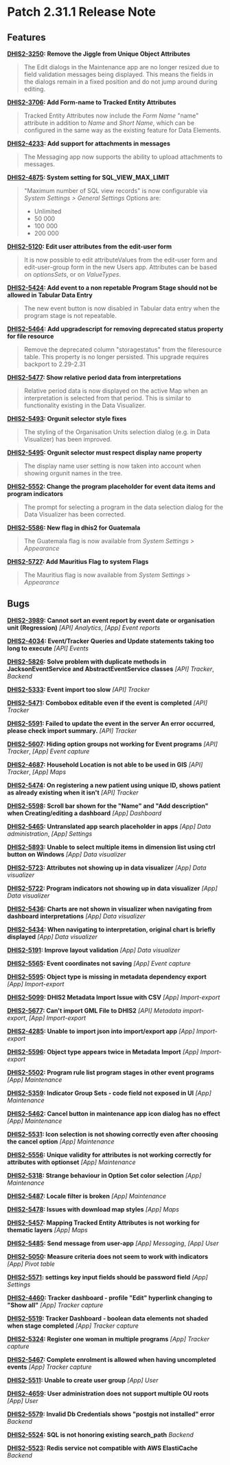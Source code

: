 # Patch 2.31.1 Release Note

## Features

**[DHIS2-3250](https://jira.dhis2.org/browse/DHIS2-3250): Remove the Jiggle from Unique Object Attributes**
>The Edit dialogs in the Maintenance app are no longer resized due to field validation messages being displayed. This means the fields in the dialogs remain in a fixed position and do not jump around during editing.

**[DHIS2-3706](https://jira.dhis2.org/browse/DHIS2-3706): Add Form-name to Tracked Entity Attributes**
>
>Tracked Entity Attributes now include the *Form Name* "name" attribute in addition to *Name* and *Short Name*, which can be configured in the same way as the existing feature for Data Elements.

**[DHIS2-4233](https://jira.dhis2.org/browse/DHIS2-4233): Add support for attachments in messages**
>The Messaging app now supports the ability to upload attachments to messages.

**[DHIS2-4875](https://jira.dhis2.org/browse/DHIS2-4875): System setting for SQL_VIEW_MAX_LIMIT**
> "Maximum number of SQL view records" is now configurable via *System Settings \> General Settings*
>Options are:
>- Unlimited
>- 50 000
>- 100 000
>- 200 000

**[DHIS2-5120](https://jira.dhis2.org/browse/DHIS2-5120): Edit user attributes from the edit-user form**
>It is now possible to edit attributeValues from the edit-user form and edit-user-group form in the new Users app.
>Attributes can be based on *optionsSets*, or on *ValueTypes*.


**[DHIS2-5424](https://jira.dhis2.org/browse/DHIS2-5424): Add event to a non repetable Program Stage should not be allowed in Tabular Data Entry**
>The new event button is now disabled in Tabular data entry when the program stage is not repeatable.


**[DHIS2-5464](https://jira.dhis2.org/browse/DHIS2-5464): Add upgradescript for removing deprecated status property for file resource**
>Remove the deprecated column "storagestatus" from the fileresource table. This property is no longer persisted.
>This upgrade requires backport to 2.29-2.31


**[DHIS2-5477](https://jira.dhis2.org/browse/DHIS2-5477): Show relative period data from interpretations**
>Relative period data is now displayed on the active Map when an interpretation is selected from that period.
>This is similar to functionality existing in the Data Visualizer.

**[DHIS2-5493](https://jira.dhis2.org/browse/DHIS2-5493): Orgunit selector style fixes**
>The styling of the Organisation Units selection dialog (e.g. in Data Visualizer) has been improved. 


**[DHIS2-5495](https://jira.dhis2.org/browse/DHIS2-5495): Orgunit selector must respect display name property**
>The display name user setting is now taken into account when showing orgunit names in the tree.


**[DHIS2-5552](https://jira.dhis2.org/browse/DHIS2-5552): Change the program placeholder for event data items and program indicators**
>The prompt for selecting a program in the data selection dialog for the Data Visualizer has been corrected.


**[DHIS2-5586](https://jira.dhis2.org/browse/DHIS2-5586): New flag in dhis2 for Guatemala**
>The Guatemala flag is now available from *System Settings \> Appearance*


**[DHIS2-5727](https://jira.dhis2.org/browse/DHIS2-5727): Add Mauritius Flag to system Flags**
>The Mauritius flag is now available from *System Settings \> Appearance*


## Bugs

**[DHIS2-3989](https://jira.dhis2.org/browse/DHIS2-3989): Cannot sort an event report by event date or organisation unit (Regression)**
_[API] Analytics_, _[App] Event reports_ 

**[DHIS2-4034](https://jira.dhis2.org/browse/DHIS2-4034): Event/Tracker Queries and Update statements taking too long to execute**
_[API] Events_ 

**[DHIS2-5826](https://jira.dhis2.org/browse/DHIS2-5826): Solve problem with duplicate methods in JacksonEventService and AbstractEventService classes**
_[API] Tracker_, _Backend_ 

**[DHIS2-5333](https://jira.dhis2.org/browse/DHIS2-5333): Event import too slow**
_[API] Tracker_ 

**[DHIS2-5471](https://jira.dhis2.org/browse/DHIS2-5471): Combobox editable even if the event is completed**
_[API] Tracker_ 

**[DHIS2-5591](https://jira.dhis2.org/browse/DHIS2-5591): Failed to update the event in the server An error occurred, please check import summary.**
_[API] Tracker_ 

**[DHIS2-5607](https://jira.dhis2.org/browse/DHIS2-5607): Hiding option groups not working for Event programs**
_[API] Tracker_, _[App] Event capture_ 

**[DHIS2-4687](https://jira.dhis2.org/browse/DHIS2-4687): Household Location is not able to be used in GIS**
_[API] Tracker_, _[App] Maps_ 

**[DHIS2-5474](https://jira.dhis2.org/browse/DHIS2-5474): On registering a new patient using unique ID, shows patient as already existing when it isn't**
_[API] Tracker_ 

**[DHIS2-5598](https://jira.dhis2.org/browse/DHIS2-5598): Scroll bar shown for the  "Name" and "Add description" when Creating/editing a dashboard**
_[App] Dashboard_ 

**[DHIS2-5465](https://jira.dhis2.org/browse/DHIS2-5465): Untranslated app search placeholder in apps**
_[App] Data administration_, _[App] Settings_ 

**[DHIS2-5893](https://jira.dhis2.org/browse/DHIS2-5893): Unable to select multiple items in dimension list using ctrl button on Windows**
_[App] Data visualizer_ 

**[DHIS2-5723](https://jira.dhis2.org/browse/DHIS2-5723): Attributes not showing up in data visualizer**
_[App] Data visualizer_ 

**[DHIS2-5722](https://jira.dhis2.org/browse/DHIS2-5722): Program indicators not showing up in data visualizer**
_[App] Data visualizer_ 

**[DHIS2-5436](https://jira.dhis2.org/browse/DHIS2-5436): Charts are not shown in visualizer when navigating from dashboard interpretations**
_[App] Data visualizer_ 

**[DHIS2-5434](https://jira.dhis2.org/browse/DHIS2-5434): When navigating to interpretation, original chart is briefly displayed**
_[App] Data visualizer_ 

**[DHIS2-5191](https://jira.dhis2.org/browse/DHIS2-5191): Improve layout validation**
_[App] Data visualizer_ 

**[DHIS2-5565](https://jira.dhis2.org/browse/DHIS2-5565): Event coordinates not saving**
_[App] Event capture_ 

**[DHIS2-5595](https://jira.dhis2.org/browse/DHIS2-5595): Object type is missing in metadata dependency export**
_[App] Import-export_ 

**[DHIS2-5099](https://jira.dhis2.org/browse/DHIS2-5099): DHIS2 Metadata Import Issue with CSV**
_[App] Import-export_ 

**[DHIS2-5677](https://jira.dhis2.org/browse/DHIS2-5677): Can't import GML File to DHIS2**
_[API] Metadata import-export_, _[App] Import-export_ 

**[DHIS2-4285](https://jira.dhis2.org/browse/DHIS2-4285): Unable to import json into import/export app**
_[App] Import-export_ 

**[DHIS2-5596](https://jira.dhis2.org/browse/DHIS2-5596): Object type appears twice in Metadata Import**
_[App] Import-export_ 

**[DHIS2-5502](https://jira.dhis2.org/browse/DHIS2-5502): Program rule list program stages in other event programs**
_[App] Maintenance_ 

**[DHIS2-5359](https://jira.dhis2.org/browse/DHIS2-5359): Indicator Group Sets - code field not exposed in UI**
_[App] Maintenance_ 

**[DHIS2-5462](https://jira.dhis2.org/browse/DHIS2-5462): Cancel button in maintenance app icon dialog has no effect**
_[App] Maintenance_ 

**[DHIS2-5531](https://jira.dhis2.org/browse/DHIS2-5531): Icon selection is not showing correctly even after choosing the cancel option**
_[App] Maintenance_ 

**[DHIS2-5556](https://jira.dhis2.org/browse/DHIS2-5556): Unique validity for attributes is not working correctly for attributes with optionset**
_[App] Maintenance_ 

**[DHIS2-5318](https://jira.dhis2.org/browse/DHIS2-5318): Strange behaviour in Option Set color selection**
_[App] Maintenance_ 

**[DHIS2-5487](https://jira.dhis2.org/browse/DHIS2-5487): Locale filter is broken**
_[App] Maintenance_ 

**[DHIS2-5478](https://jira.dhis2.org/browse/DHIS2-5478): Issues with download map styles**
_[App] Maps_ 

**[DHIS2-5457](https://jira.dhis2.org/browse/DHIS2-5457): Mapping Tracked Entity Attributes is not working for thematic layers**
_[App] Maps_ 

**[DHIS2-5485](https://jira.dhis2.org/browse/DHIS2-5485): Send message from user-app**
_[App] Messaging_, _[App] User_ 

**[DHIS2-5050](https://jira.dhis2.org/browse/DHIS2-5050): Measure criteria does not seem to work with indicators**
_[App] Pivot table_ 

**[DHIS2-5571](https://jira.dhis2.org/browse/DHIS2-5571): settings key input fields should be password field**
_[App] Settings_ 

**[DHIS2-4460](https://jira.dhis2.org/browse/DHIS2-4460): Tracker dashboard - profile "Edit" hyperlink changing to "Show all"**
_[App] Tracker capture_ 

**[DHIS2-5519](https://jira.dhis2.org/browse/DHIS2-5519): Tracker Dashboard - boolean data elements not shaded when stage completed**
_[App] Tracker capture_ 

**[DHIS2-5324](https://jira.dhis2.org/browse/DHIS2-5324): Register one woman in multiple programs**
_[App] Tracker capture_ 

**[DHIS2-5467](https://jira.dhis2.org/browse/DHIS2-5467): Complete enrolment is allowed when having uncompleted events**
_[App] Tracker capture_ 

**[DHIS2-5511](https://jira.dhis2.org/browse/DHIS2-5511): Unable to create user group**
_[App] User_ 

**[DHIS2-4659](https://jira.dhis2.org/browse/DHIS2-4659): User administration does not support multiple OU roots**
_[App] User_ 

**[DHIS2-5579](https://jira.dhis2.org/browse/DHIS2-5579): Invalid Db Credentials shows "postgis not installed" error**
_Backend_ 

**[DHIS2-5524](https://jira.dhis2.org/browse/DHIS2-5524): SQL is not honoring existing search_path**
_Backend_ 

**[DHIS2-5523](https://jira.dhis2.org/browse/DHIS2-5523): Redis service not compatible with AWS ElastiCache**
_Backend_ 
